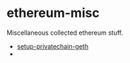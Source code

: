 # ethereum-misc


Miscellaneous collected ethereum stuff.

* [setup-privatechain-geth](https://github.com/UrsZeidler/ethereum-misc/blob/master/setup-privatechain-geth/README.md)
*
